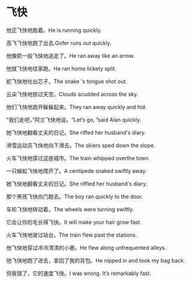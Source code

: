 # 飞快

<p><span class="chinese">他正飞快地跑着。</span><span class="english">He is running quickly.</span></p>

<p><span class="chinese">高飞飞快地跑了出去.</span><span class="english">Gofer runs out quickly.</span></p>

<p><span class="chinese">他像箭一般飞快地逃走了。</span><span class="english">He ran away like an arrow.</span></p>

<p><span class="chinese">他就飞快地往家跑。</span><span class="english">He ran home lickety split.</span></p>

<p><span class="chinese">蛇飞快地吐出芯子。</span><span class="english">The snake 's tongue shot out.</span></p>

<p><span class="chinese">云朵飞快地掠过天空。</span><span class="english">Clouds scudded across the sky.</span></p>

<p><span class="chinese">他们飞快地跑开躲躲起来。</span><span class="english">They ran away quickly and hid.</span></p>

<p><span class="chinese">“我们走吧，”阿兰飞快地说。</span><span class="english">“Let’s go, ”said Alan quickly.</span></p>

<p><span class="chinese">她飞快地翻看丈夫的日记。</span><span class="english">She riffed her husband's diary.</span></p>

<p><span class="chinese">滑雪运动员飞快地向下滑去。</span><span class="english">The skiers sped down the slope.</span></p>

<p><span class="chinese">火车飞快地穿过这座城市。</span><span class="english">The train whipped overthe town.</span></p>

<p><span class="chinese">一只蜈蚣飞快地爬开了。</span><span class="english">A centipede snaked swiftly away.</span></p>

<p><span class="chinese">她飞快地翻看丈夫的日记。</span><span class="english">She riffled her husband's diary.</span></p>

<p><span class="chinese">那个男孩飞快向门跑去。</span><span class="english">The boy ran quickly to the door.</span></p>

<p><span class="chinese">车轮飞快地转动着。</span><span class="english">The wheels were turning swiftly.</span></p>

<p><span class="chinese">它会让你的毛长得飞快。</span><span class="english">It will make your hair grow fast.</span></p>

<p><span class="chinese">火车飞快地驶过站台。</span><span class="english">The train flew past the stations.</span></p>

<p><span class="chinese">他飞快地穿过冷冷清清的小巷。</span><span class="english">He flew along unfrequented alleys.</span></p>

<p><span class="chinese">他飞快地跑了进去，拿回了我的背包。</span><span class="english">He nipped in and took my bag back.</span></p>

<p><span class="chinese">但我错了，它的速度飞快。</span><span class="english">I was wrong. It’s remarkably fast.</span></p>

